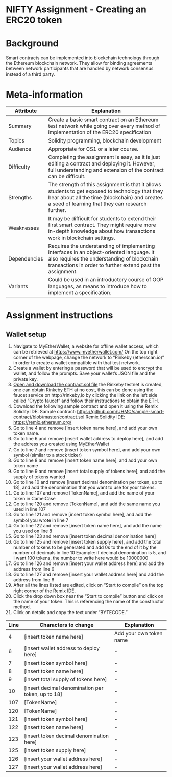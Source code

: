 NIFTY Assignment - Creating an ERC20 token
=======================
# Background
Smart contracts can be implemented into blockchain technology through the Ethereum blockchain network. They allow for binding agreements between network participants that are handled by network consensus instead of a third party. 

# Meta-information
| Attribute | Explanation |
| ------------- | ------------- |
| Summary | Create a basic smart contract on an Ethereum test network while going over every method of implementation of the ERC20 specification  |
| Topics  | Solidity programming, blockchain development  |
| Audience | Appropriate for CS1 or a later course. |
| Difficulty | Completing the assignment is easy, as it is just editing a contract and deploying it. However, full understanding and extension of the contract can be difficult. |
| Strengths | The strength of this assignment is that it allows students to get exposed to technology that they hear about all the time (blockchain) and creates a seed of learning that they can research further. |
| Weaknesses | It may be difficult for students to extend their first smart contract. They might require more in-depth knowledge about how transactions work in blockchain settings. | 
| Dependencies | Requires the understanding of implementing interfaces in an object-oriented language. It also requires the understanding of blockchain transactions in order to further extend past the assignment. |
| Variants | Could be used in an introductory course of OOP languages, as means to introduce how to implement a specification. |

# Assignment instructions
## Wallet setup
1. Navigate to MyEtherWallet, a website for offline wallet access, which can be retrieved at https://www.myetherwallet.com/ 
On the top right corner of the webpage, change the network to “Rinkeby (etherscan.io)” in order to create a wallet compatible with that test network.
2. Create a wallet by entering a password that will be used to encrypt the wallet, and follow the prompts. Save your wallet’s JSON file and the private key.
3. [Open and download the contract.sol file](contract.sol) the Rinkeby testnet is created, one can obtain Rinkeby ETH at no cost, this can be done using the faucet service on http://rinkeby,io by clicking the link on the left side called “Crypto faucet” and follow their instructions to obtain the ETH.
4. Download the following sample contract and open it using the Remix Solidity IDE: Sample contract: https://github.com/UHMC/sample-smart-contract/blob/master/contract.sol Remix Solidity IDE: https://remix.ethereum.org/ 
5. Go to line 4 and remove [insert token name here], and add your own token name.
6. Go to line 6 and remove [insert wallet address to deploy here], and add the address you created using MyEtherWallet
7. Go to line 7 and remove [insert token symbol here], and add your own symbol (similar to a stock ticker)
8. Go to line 8 and remove [insert token name here], and add your own token name
9. Go to line 9 and remove [insert total supply of tokens here], and add the supply of tokens wanted
10. Go to line 10 and remove [insert decimal denomination per token, up to 18], and add the denomination that you want to use for your tokens. 
11. Go to line 107 and remove [TokenName], and add the name of your token in CamelCase
12. Go to line 120 and remove [TokenName], and add the same name you used in line 107
13. Go to line 121 and remove [insert token symbol here], and add the symbol you wrote in line 7
14. Go to line 122 and remove [insert token name here], and add the name you used on line 8
15. Go to line 123 and remove [insert token decimal denomination here]
16. Go to line 125 and remove [insert token supply here], and add the total number of tokens to be generated and add 0s to the end of it by the number of decimals in line 10 Example: if decimal denomination is 5, and I want 100 tokens, the number to write here would be 10000000
17. Go to line 126 and remove [insert your wallet address here] and add the address from line 6
18. Go to line 127 and remove [insert your wallet address here] and add the address from line 6
19. After all the lines listed are edited, click on “Start to compile” on the top right corner of the Remix IDE.
20. Click the drop down box near the “Start to compile” button and click on the name of your token. This is referencing the name of the constructor method. 
21. Click on details and copy the text under “BYTECODE.”

| Line | Characters to change | Explanation |
| --- | --- | --- |
| 4 | [insert token name here] | Add your own token name |
| 6 | [insert wallet address to deploy here] | - |
| 7 | [insert token symbol here] | - |
| 8 | [insert token name here] | - |
| 9 | [insert total supply of tokens here] | - |
| 10 | [insert decimal denomination per token, up to 18] | - |
| 107 | [TokenName] | - |
| 120 | [TokenName] | - |
| 121 | [insert token symbol here] | - |
| 122 | [insert token name here] | - |
| 123 | [insert token decimal denomination here] | - |
| 125 | [insert token supply here] | - |
| 126 | [insert your wallet address here] | - |
| 127 | [insert your wallet address here] | - |